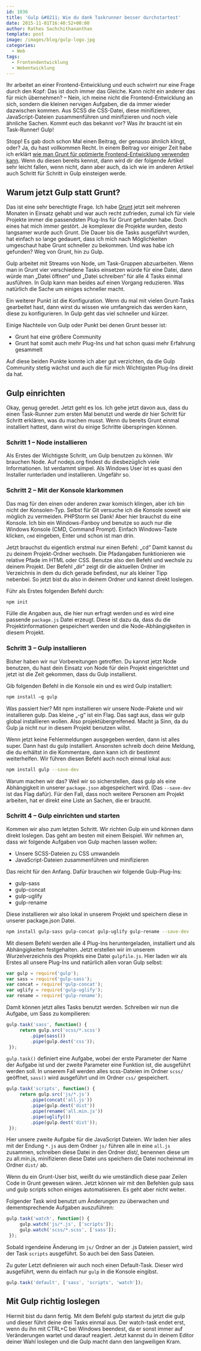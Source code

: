 ```yaml
---
id: 1036
title: 'Gulp &#8211; Wie du dank Taskrunner besser durchstartest'
date: 2015-11-01T16:40:52+00:00
author: Rathes Sachchithananthan
template: post
image: /images/blog/gulp-logo.jpg
categories:
  - Web
tags:
  - Frontendentwicklung
  - Webentwicklung
---
```

Ihr arbeitet an einer Frontend-Entwicklung und euch schwirrt nur eine Frage durch den Kopf: Das ist doch immer das Gleiche. Kann nicht ein anderer das für mich übernehmen? – Nein, ich meine nicht die Frontend-Entwicklung an sich, sondern die kleinen nervigen Aufgaben, die da immer wieder dazwischen kommen. Aus SCSS die CSS-Datei, diese minifizieren, JavaScript-Dateien zusammenführen und minifizieren und noch viele ähnliche Sachen. Kommt euch das bekannt vor? Was ihr braucht ist ein Task-Runner! Gulp!

<!--more-->

Stopp! Es gab doch schon Mal einen Beitrag, der genauso ähnlich klingt, oder? Ja, du hast vollkommen Recht. In einem Beitrag vor einiger Zeit habe ich erklärt [wie man Grunt für optimierte Frontend-Entwicklung verwenden kann](https://web-und-die-welt.de/2015/06/grunt-fuer-optimierte-frontend-entwicklung/). Wenn du diesen bereits kennst, dann wird dir der folgende Artikel sehr leicht fallen, wenn nicht, dann aber auch, da ich wie im anderen Artikel auch Schritt für Schritt in Gulp einsteigen werde.

## Warum jetzt Gulp statt Grunt?

Das ist eine sehr berechtigte Frage. Ich habe [Grunt](http://gruntjs.com) jetzt seit mehreren Monaten in Einsatz gehabt und war auch recht zufrieden, zumal ich für viele Projekte immer die passendsten Plug-Ins für Grunt gefunden habe. Doch eines hat mich immer gestört. Je komplexer die Projekte wurden, desto langsamer wurde auch Grunt. Die Dauer bis die Tasks ausgeführt wurden, hat einfach so lange gedauert, dass ich mich nach Möglichkeiten umgeschaut habe Grunt schneller zu bekommen. Und was habe ich gefunden? Weg von Grunt, hin zu Gulp.

Gulp arbeitet mit Streams von Node, um Task-Gruppen abzuarbeiten. Wenn man in Grunt vier verschiedene Tasks einsetzen würde für eine Datei, dann würde man „Datei öffnen“ und „Datei schreiben“ für alle 4 Tasks einmal ausführen. In Gulp kann man beides auf einen Vorgang reduzieren. Was natürlich die Sache um einiges schneller macht.

Ein weiterer Punkt ist die Konfiguration. Wenn du mal mit vielen Grunt-Tasks gearbeitet hast, dann wirst du wissen wie umfangreich das werden kann, diese zu konfigurieren. In Gulp geht das viel schneller und kürzer.

Einige Nachteile von Gulp oder Punkt bei denen Grunt besser ist:

- Grunt hat eine größere Community
- Grunt hat somit auch mehr Plug-Ins und hat schon quasi mehr Erfahrung gesammelt

Auf diese beiden Punkte konnte ich aber gut verzichten, da die Gulp Community stetig wächst und auch die für mich Wichtigsten Plug-Ins direkt da hat.

## Gulp einrichten

Okay, genug geredet. Jetzt geht es los. Ich gehe jetzt davon aus, dass du einen Task-Runner zum ersten Mal benutzt und werde dir hier Schritt für Schritt erklären, was du machen musst. Wenn du bereits Grunt einmal installiert hattest, dann wirst du einige Schritte überspringen können.

### Schritt 1 – Node installieren

Als Erstes der Wichtigste Schritt, um Gulp benutzen zu können. Wir brauchen Node. Auf nodejs.org findest du diesbezüglich viele Informationen. Ist verdammt simpel. Als Windows User ist es quasi den Installer runterladen und installieren. Ungefähr so.

### Schritt 2 – Mit der Konsole klarkommen

Das mag für den einen oder anderen zwar komisch klingen, aber ich bin nicht der Konsolen-Typ. Selbst für Git versuche ich die Konsole soweit wie möglich zu vermeiden. PHPStorm sei Dank! Aber hier brauchst du eine Konsole. Ich bin ein Windows-Fanboy und benutze so auch nur die Windows Konsole (CMD, Command Prompt). Einfach Windows-Taste klicken, `cmd` eingeben, Enter und schon ist man drin.

Jetzt brauchst du eigentlich erstmal nur einen Befehl: „cd“ Damit kannst du zu deinem Projekt-Ordner wechseln. Die Pfadangaben funktionieren wie relative Pfade im HTML oder CSS. Benutze also den Befehl und wechsle zu deinem Projekt. Der Befehl „dir“ zeigt dir die aktuellen Ordner im Verzeichnis in dem du dich gerade befindest, nur als kleiner Tipp nebenbei. So jetzt bist du also in deinem Ordner und kannst direkt loslegen.

Führ als Erstes folgenden Befehl durch:

```bash
npm init
```

Fülle die Angaben aus, die hier nun erfragt werden und es wird eine passende `package.js` Datei erzeugt. Diese ist dazu da, dass du die Projektinformationen gespeichert werden und die Node-Abhängigkeiten in diesem Projekt.

### Schritt 3 – Gulp installieren

Bisher haben wir nur Vorbereitungen getroffen. Du kannst jetzt Node benutzen, du hast dein Einsatz von Node für dein Projekt eingerichtet und jetzt ist die Zeit gekommen, dass du Gulp installierst.

Gib folgenden Befehl in die Konsole ein und es wird Gulp installiert:

```bash
npm install –g gulp
```

Was passiert hier? Mit npm installieren wir unsere Node-Pakete und wir installieren gulp. Das kleine „-g“ ist ein Flag. Das sagt aus, dass wir gulp global installieren wollen. Also projektübergreifened. Macht ja Sinn, da du Gulp ja nicht nur in diesem Projekt benutzen willst.

Wenn jetzt keine Fehlermeldungen ausgegeben werden, dann ist alles super. Dann hast du gulp installiert. Ansonsten schreib doch deine Meldung, die du erhältst in die Kommentare, dann kann ich dir bestimmt weiterhelfen. Wir führen diesen Befehl auch noch einmal lokal aus:

```bash
npm install gulp --save-dev
```

Warum machen wir das? Weil wir so sicherstellen, dass gulp als eine Abhängigkeit in unserer `package.json` abgespeichert wird. (Das `--save-dev` ist das Flag dafür). Für den Fall, dass noch weitere Personen am Projekt arbeiten, hat er direkt eine Liste an Sachen, die er braucht.

### Schritt 4 – Gulp einrichten und starten

Kommen wir also zum letzten Schritt. Wir richten Gulp ein und können dann direkt loslegen. Das geht am besten mit einem Beispiel. Wir nehmen an, dass wir folgende Aufgaben von Gulp machen lassen wollen:

- Unsere SCSS-Dateien zu CSS umwandeln
- JavaScript-Dateien zusammenführen und minifizieren

Das reicht für den Anfang. Dafür brauchen wir folgende Gulp-Plug-Ins:

- gulp-sass
- gulp-concat
- gulp-uglify
- gulp-rename

Diese installieren wir also lokal in unserem Projekt und speichern diese in unserer package.json Datei.

```bash
npm install gulp-sass gulp-concat gulp-uglify gulp-rename --save-dev
```

Mit diesem Befehl werden alle 4 Plug-Ins heruntergeladen, installiert und als Abhängigkeiten festgehalten. Jetzt erstellen wir im unserem Wurzelverzeichnis des Projekts eine Datei `gulpfile.js`. Hier laden wir als Erstes all unsere Plug-Ins und natürlich allen voran Gulp selbst:

```javascript
var gulp = require('gulp');
var sass = require('gulp-sass');
var concat = require('gulp-concat');
var uglify = require('gulp-uglify');
var rename = require('gulp-rename');
```

Damit können jetzt alles Tasks benutzt werden. Schreiben wir nun die Aufgabe, um Sass zu kompilieren:

```javascript
gulp.task('sass', function() {
     return gulp.src('scss/*.scss')
         .pipe(sass())
         .pipe(gulp.dest('css'));
 });
 ```

`gulp.task()` definiert eine Aufgabe, wobei der erste Parameter der Name der Aufgabe ist und der zweite Parameter eine Funktion ist, die ausgeführt werden soll. In unserem Fall werden alles scss-Dateien im Ordner `scss/` geöffnet, `sass()` wird ausgeführt und im Ordner `css/` gespeichert.

```javascript
gulp.task('scripts', function() {
     return gulp.src('js/*.js')
         .pipe(concat('all.js'))
         .pipe(gulp.dest('dist'))
         .pipe(rename('all.min.js'))
         .pipe(uglify())
         .pipe(gulp.dest('dist'));
 });
 ```

Hier unsere zweite Aufgabe für die JavaScript Dateien. Wir laden hier alles mit der Endung `*.js` aus dem Ordner `js/` führen alle in eine `all.js` zusammen, schreiben diese Datei in den Ordner dist/, benennen diese um zu all.min.js, minifizieren diese Datei uns speichern die Datei nocheinmal im Ordner `dist/` ab.

Wenn du ein Grunt-User bist, weißt du wie umständlich diese paar Zeilen Code in Grunt gewesen wären. Jetzt können wir mit den Befehlen gulp sass und gulp scripts schon einiges automatisieren. Es geht aber nicht weiter.

Folgender Task wird benutzt um Änderungen zu überwachen und dementsprechende Aufgaben auszuführen:

```javascript
gulp.task('watch', function() {
     gulp.watch('js/*.js', ['scripts']);
     gulp.watch('scss/*.scss', ['sass']);
 });
```

Sobald irgendeine Änderung im `js/` Ordner an der .js Dateien passiert, wird der Task `scripts` ausgeführt. So auch bei den Sass Dateien.

Zu guter Letzt definieren wir auch noch einen Default-Task. Dieser wird ausgeführt, wenn du einfach nur `gulp` in die Konsole eingibst.

```javascript
gulp.task('default', ['sass', 'scripts', 'watch']);
```

## Mit Gulp richtig loslegen

Hiermit bist du dann fertig. Mit dem Befehl gulp startest du jetzt die gulp und dieser führt deine drei Tasks einmal aus. Der watch-task endet erst, wenn du ihn mit CTRL+C bei Windows beendest, da er sonst immer auf Veränderungen wartet und darauf reagiert. Jetzt kannst du in deinem Editor deiner Wahl loslegen und die Gulp macht dann den langweiligen Kram.